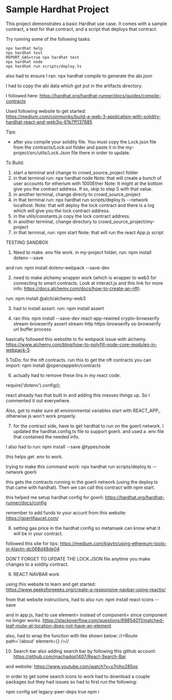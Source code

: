 # Sample Hardhat Project

This project demonstrates a basic Hardhat use case. It comes with a sample contract, a test for that contract, and a script that deploys that contract.

Try running some of the following tasks:

```shell
npx hardhat help
npx hardhat test
REPORT_GAS=true npx hardhat test
npx hardhat node
npx hardhat run scripts/deploy.ts
```

also had to ensure I ran: npx hardhat compile  to generate the abi.json

I had to copy the abi data which got put in the artifacts directory.

I followed here: https://hardhat.org/hardhat-runner/docs/guides/compile-contracts

Used following website to get started: https://medium.com/coinmonks/build-a-web-3-application-with-solidity-hardhat-react-and-web3js-61b7ff137885

Tips:
- after you compile your solidity file. You must copy the Lock.json file from the contracts/Lock.sol folder and paste it in the my-project/src/utils/Lock.Json file there in order to update.

To Build:
1. start a terminal and change to crowd_source_project folder
2. in that terminal run: npx hardhat node 
Note: that will create a bunch of user accounts for etherium with 1000Ether
Note: It might at the bottom give you the contract address. If so, skip to step 5 with that value.
3. in another terminal, change directy to crowd_source_project
4. in that terminal run: npx hardhat run scripts/deploy.ts --network localhost.
Note: that will deploy the lock contract and there is a log which will give you the lock contract address.
5. in the utils/constants.js copy the lock contract address.
6. in another terminal, change directory to crowd_source_project/my-project
7. in that terminal, run: npm start
Note: that will run the react App.js script

TESTING SANDBOX
1. Need to make .env file work. in my-project folder, run: npm install dotenv --save  

and run: npm install dotenv-webpack --save-dev

2. need to make alchemy wrapper work (which is wrapper to web3 for connecting to smart contracts. Look at interact.js and this link for more info: https://docs.alchemy.com/docs/how-to-create-an-nft).  

run: npm install @alch/alchemy-web3

3. had to install assert. run: npm install assert

4. ran this: npm install --save-dev react-app-rewired crypto-browserify stream-browserify assert stream-http https-browserify os-browserify url buffer process

basically followed this webstite to fix webpack issue with alchemy. https://www.alchemy.com/blog/how-to-polyfill-node-core-modules-in-webpack-5

5.ToDo: for the nft contracts. run this to get the nft contracts you can import: npm install @openzeppelin/contracts

6. actually had to remove these lins in my react code.

require('dotenv').config();

react already has that built in and adding this messes things up. So I commented it out everywhere. 

Also, got to make sure all environmental variables start with REACT_APP_  otherwise js won't work properly. 

7. for the contract side, have to get hardhat to run on the goerli network. I updated the hardhat.config.ts file to support goerli.  and used a .env file that contained the needed info. 

I also had to run: npm install --save @types/node  

this helps get .env to work.

trying to make this command work: npx hardhat run scripts/deploy.ts --network goerli

this gets the contracts running in the goerli network (using the deploy.ts that came with hardhat). Then we can call this contract with npm start.

this helped me setup hardhat config for goerli: https://hardhat.org/hardhat-runner/docs/config

remember to add funds to your accunt from this website: https://goerlifaucet.com/


8. setting gas price in the hardhat config so metamask can know what it will be in your contract. 

followed this site for tips: https://medium.com/klaytn/using-ethereum-tools-in-klaytn-dc068d48de04


DON'T FORGET TO UPDATE THE LOCK.JSON file anytime you make changes to a soldity contract. 


9. REACT NAVBAR work

using this website to learn and get started: https://www.geeksforgeeks.org/create-a-responsive-navbar-using-reactjs/

from that website instructions, had to also run: npm install react-icons --save

and in app.js, had to use element= instead of component= since component no longer works. https://stackoverflow.com/questions/69854011/matched-leaf-route-at-location-does-not-have-an-element

also, had to wrap the function with <const/>  like shown below:
//<Route path='/about' element={<About />} />//

10. Search bar
also adding search bar by following this github account: https://github.com/machadop1407/React-Search-Bar 

and website: https://www.youtube.com/watch?v=x7niho285qs

in order to get some search icons to work had to download a couple packages but they had issues so had to first run the following:

npm config set legacy-peer-deps true
npm i